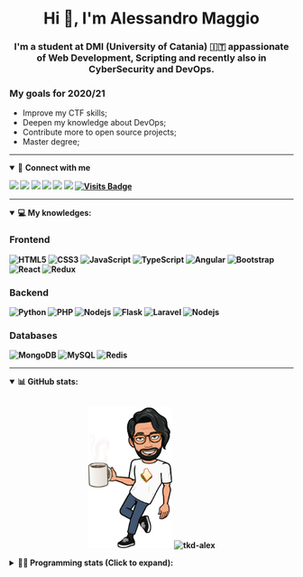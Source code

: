 <h1 align="center">Hi 👋, I'm Alessandro Maggio</h1>
<h3 align="center">I'm a student at DMI (University of Catania) 🇮🇹 appassionate of Web Development, Scripting and recently also in CyberSecurity and DevOps.</h3>

### My goals for 2020/21
- Improve my CTF skills;
- Deepen my knowledge about DevOps;
- Contribute more to open source projects;
- Master degree;

____

<details open>
<summary>🤝 <b>Connect with me<b></summary>

<p align = "center">

[<img src="https://img.shields.io/badge/twitter-1DA1F2.svg?&style=for-the-badge&logo=twitter&logoColor=white" />](https://twitter.com/TkdAxel)
[<img src ="https://img.shields.io/badge/portfolio-web-%23.svg?&style=for-the-badge&logo=&logoColor=white%22">](https://alessandromaggio.it/)
[<img src ="https://img.shields.io/badge/Telegram-1ca0f1.svg?&style=for-the-badge&logo=Telegram&logoColor=white%22&link=https://t.me/TkdAlex">](https://t.me/TkdAlex/)
[<img src="https://img.shields.io/badge/gmail-c14438.svg?&style=for-the-badge&logo=Gmail&logoColor=white&link=mailto:alex.tkd.alex@gmail.com"/>](mailto:alex.tkd.alex@gmail.com)
[<img src="https://img.shields.io/badge/linkedin-0077B5.svg?&style=for-the-badge&logo=linkedin&logoColor=white" />](https://www.linkedin.com/in/aalessandromaggio/)
[<img src = "https://img.shields.io/badge/instagram-E4405F.svg?&style=for-the-badge&logo=instagram&logoColor=white">](https://www.instagram.com/tkd_alex/)
[![Visits Badge](https://badges.pufler.dev/visits/tkd-alex/tkd-alex?style=for-the-badge&color=blue)](https://github.com/tkd-alex/tkd-alex)

</p>

</details>

---

<details open>
<summary>💻 <b>My knowledges</b>: </summary>

### Frontend
![HTML5](https://img.shields.io/badge/-HTML5-E34F26.svg?style=for-the-badge&logo=html5&logoColor=ffffff)
![CSS3](https://img.shields.io/badge/-CSS3-1572B6.svg?style=for-the-badge&logo=css3)
![JavaScript](https://img.shields.io/badge/-JavaScript-282C34?style=for-the-badge&logo=javascript)
![TypeScript](https://img.shields.io/badge/-TypeScript-007ACC?style=for-the-badge&logo=typescript)
![Angular](https://img.shields.io/badge/-Angular-DD0031?style=for-the-badge&logo=angular)
![Bootstrap](https://img.shields.io/badge/-Bootstrap-563D7C.svg?style=for-the-badge&logo=bootstrap)
![React](https://img.shields.io/badge/-React-282C34.svg?style=for-the-badge&logo=react&logoColor=ffffff)
![Redux](https://img.shields.io/badge/-Redux-764ABC.svg?style=for-the-badge&logo=redux)

### Backend
![Python](https://img.shields.io/badge/-Python-3776AB.svg?style=for-the-badge&logo=Python&logoColor=ffffff)
![PHP](https://img.shields.io/badge/-PHP-777BB4.svg?style=for-the-badge&logo=PHP&logoColor=ffffff)
![Nodejs](https://img.shields.io/badge/-Bash-4EAA25.svg?style=for-the-badge&logo=gnu-bash&logoColor=ffffff)
![Flask](https://img.shields.io/badge/-Flask-282C34.svg?style=for-the-badge&logo=flask)
![Laravel](https://img.shields.io/badge/-Laravel-FF2D20.svg?style=for-the-badge&logo=laravel&logoColor=ffffff)
![Nodejs](https://img.shields.io/badge/-Nodejs-339933.svg?style=for-the-badge&logo=Node.js&logoColor=ffffff)

### Databases
![MongoDB](https://img.shields.io/badge/-MongoDB-47A248?style=for-the-badge&logo=mongodb&logoColor=ffffff)
![MySQL](https://img.shields.io/badge/-MySQL-4479A1?style=for-the-badge&logo=mysql&logoColor=ffffff)
![Redis](https://img.shields.io/badge/-Redis-DC382D?style=for-the-badge&logo=Redis&logoColor=ffffff)

</details>

---

<details open>
 <summary>📊 <b>GitHub stats</b>: </summary>

<br>

<p align = "center">
    <img src="https://raw.githubusercontent.com/Tkd-Alex/tkd-alex/master/images/321517cd-ff68-41a7-b0d1-e765680568a7-8b6448d9-c944-4146-b633-adbdd25cb471-v1.png" height="250" />
    <img src="https://github-readme-stats.vercel.app/api?username=tkd-alex&show_icons=true&count_private=true&hide_border=true&line_height=25" alt="tkd-alex">
</p>

</design>

<details>
 <summary>👨‍💻 <b>Programming stats (Click to expand)</b>: </summary>
 
<!--START_SECTION:waka-->
**I'm an Early 🐤** 

```text
🌞 Morning    446 commits    ██████░░░░░░░░░░░░░░░░░░░   25.34% 
🌆 Daytime    676 commits    █████████░░░░░░░░░░░░░░░░   38.41% 
🌃 Evening    597 commits    ████████░░░░░░░░░░░░░░░░░   33.92% 
🌙 Night      41 commits     ░░░░░░░░░░░░░░░░░░░░░░░░░   2.33%

```
📅 **I'm Most Productive on Wednesday** 

```text
Monday       321 commits    ████░░░░░░░░░░░░░░░░░░░░░   18.24% 
Tuesday      295 commits    ████░░░░░░░░░░░░░░░░░░░░░   16.76% 
Wednesday    330 commits    ████░░░░░░░░░░░░░░░░░░░░░   18.75% 
Thursday     271 commits    ███░░░░░░░░░░░░░░░░░░░░░░   15.4% 
Friday       253 commits    ███░░░░░░░░░░░░░░░░░░░░░░   14.37% 
Saturday     125 commits    █░░░░░░░░░░░░░░░░░░░░░░░░   7.1% 
Sunday       165 commits    ██░░░░░░░░░░░░░░░░░░░░░░░   9.38%

```


📊 **This Week I Spent My Time On** 

```text
⌚︎ Time Zone: Europe/Rome

💬 Programming Languages: 
Python                   15 hrs 18 mins      ████████████████░░░░░░░░░   66.08% 
HTML                     3 hrs 3 mins        ███░░░░░░░░░░░░░░░░░░░░░░   13.2% 
JSON                     1 hr 1 min          █░░░░░░░░░░░░░░░░░░░░░░░░   4.43% 
JavaScript               49 mins             █░░░░░░░░░░░░░░░░░░░░░░░░   3.58% 
Markdown                 48 mins             ░░░░░░░░░░░░░░░░░░░░░░░░░   3.49%

🔥 Editors: 
VS Code                  17 hrs 34 mins      ███████████████████░░░░░░   75.86% 
Sublime Text             5 hrs 35 mins       ██████░░░░░░░░░░░░░░░░░░░   24.14%

🐱‍💻 Projects: 
OPS-OnlinePlannerService 6 hrs 9 mins        ██████░░░░░░░░░░░░░░░░░░░   26.55% 
awsuite                  5 hrs 50 mins       ██████░░░░░░░░░░░░░░░░░░░   25.24% 
Unknown Project          3 hrs 11 mins       ███░░░░░░░░░░░░░░░░░░░░░░   13.76% 
IG-AutoChallenge-Solver  3 hrs 7 mins        ███░░░░░░░░░░░░░░░░░░░░░░   13.5% 
IG-Scraping-Tools        2 hrs 20 mins       ██░░░░░░░░░░░░░░░░░░░░░░░   10.14%

💻 Operating System: 
Linux                    23 hrs 9 mins       █████████████████████████   100.0%

```

**I Mostly Code in Python** 

```text
Python                   25 repos            ██████████░░░░░░░░░░░░░░░   39.68% 
JavaScript               10 repos            ████░░░░░░░░░░░░░░░░░░░░░   15.87% 
PHP                      5 repos             ██░░░░░░░░░░░░░░░░░░░░░░░   7.94% 
CSS                      5 repos             ██░░░░░░░░░░░░░░░░░░░░░░░   7.94% 
HTML                     4 repos             █░░░░░░░░░░░░░░░░░░░░░░░░   6.35%

```



<!--END_SECTION:waka-->

</details>
